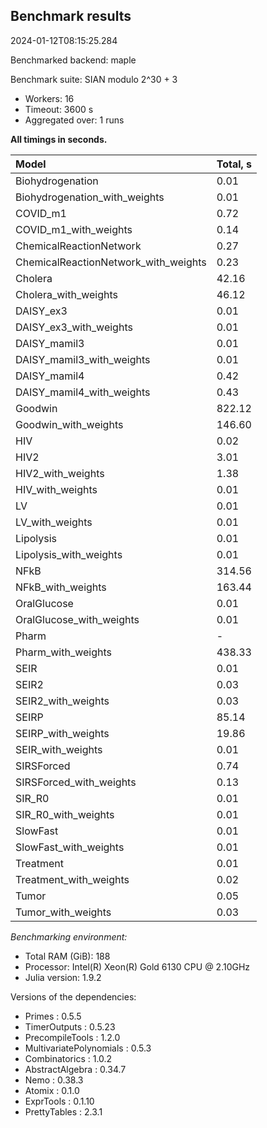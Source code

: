## Benchmark results

2024-01-12T08:15:25.284

Benchmarked backend: maple

Benchmark suite: SIAN modulo 2^30 + 3

- Workers: 16
- Timeout: 3600 s
- Aggregated over: 1 runs

**All timings in seconds.**

|Model|Total, s|
|:----|---|
|Biohydrogenation|0.01|
|Biohydrogenation_with_weights|0.01|
|COVID_m1|0.72|
|COVID_m1_with_weights|0.14|
|ChemicalReactionNetwork|0.27|
|ChemicalReactionNetwork_with_weights|0.23|
|Cholera|42.16|
|Cholera_with_weights|46.12|
|DAISY_ex3|0.01|
|DAISY_ex3_with_weights|0.01|
|DAISY_mamil3|0.01|
|DAISY_mamil3_with_weights|0.01|
|DAISY_mamil4|0.42|
|DAISY_mamil4_with_weights|0.43|
|Goodwin|822.12|
|Goodwin_with_weights|146.60|
|HIV|0.02|
|HIV2|3.01|
|HIV2_with_weights|1.38|
|HIV_with_weights|0.01|
|LV|0.01|
|LV_with_weights|0.01|
|Lipolysis|0.01|
|Lipolysis_with_weights|0.01|
|NFkB|314.56|
|NFkB_with_weights|163.44|
|OralGlucose|0.01|
|OralGlucose_with_weights|0.01|
|Pharm| - |
|Pharm_with_weights|438.33|
|SEIR|0.01|
|SEIR2|0.03|
|SEIR2_with_weights|0.03|
|SEIRP|85.14|
|SEIRP_with_weights|19.86|
|SEIR_with_weights|0.01|
|SIRSForced|0.74|
|SIRSForced_with_weights|0.13|
|SIR_R0|0.01|
|SIR_R0_with_weights|0.01|
|SlowFast|0.01|
|SlowFast_with_weights|0.01|
|Treatment|0.01|
|Treatment_with_weights|0.02|
|Tumor|0.05|
|Tumor_with_weights|0.03|

*Benchmarking environment:*

* Total RAM (GiB): 188
* Processor: Intel(R) Xeon(R) Gold 6130 CPU @ 2.10GHz
* Julia version: 1.9.2

Versions of the dependencies:

* Primes : 0.5.5
* TimerOutputs : 0.5.23
* PrecompileTools : 1.2.0
* MultivariatePolynomials : 0.5.3
* Combinatorics : 1.0.2
* AbstractAlgebra : 0.34.7
* Nemo : 0.38.3
* Atomix : 0.1.0
* ExprTools : 0.1.10
* PrettyTables : 2.3.1
